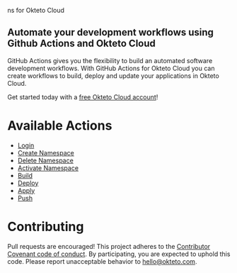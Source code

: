 ns for Okteto Cloud

## Automate your development workflows using Github Actions and Okteto Cloud
GitHub Actions gives you the flexibility to build an automated software development workflows. With GitHub Actions for Okteto Cloud you can create workflows to build, deploy and update your applications in Okteto Cloud.

Get started today with a [free Okteto Cloud account](https://cloud.okteto.com)!

# Available Actions

- [Login](login)
- [Create Namespace](create-namespace)
- [Delete Namespace](delete-namespace)
- [Activate Namespace](namespace)
- [Build](build)
- [Deploy](deploy)
- [Apply](apply)
- [Push](push)

# Contributing

Pull requests are encouraged! This project adheres to the [Contributor Covenant code of conduct](code-of-conduct.md). By participating, you are expected to uphold this code. Please report unacceptable behavior to hello@okteto.com.
